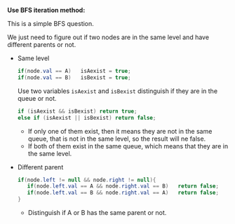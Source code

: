 **Use BFS iteration method:**

   This is a simple BFS question. 
   
   We just need to figure out if two nodes are in the same level and have different parents or not.
   - Same level
      
        ```java
        if(node.val == A)   isAexist = true;
        if(node.val == B)   isBexist = true;
        ```
        Use two variables `isAexist` and `isBexist` distinguish if they are in the queue or not.
        
        ```java
        if (isAexist && isBexist) return true;
        else if (isAexist || isBexist) return false;
        ```

      - If only one of them exist, then it means they are not in the same queue, that is not in the same level, so the result will ne false.
      - If both of them exist in the same queue, which means that they are in the same level.
        
   
   - Different parent
     ```java
     if(node.left != null && node.right != null){ 
        if(node.left.val == A && node.right.val == B)   return false;
        if(node.left.val == B && node.right.val == A)   return false;
     }
     ```
     - Distinguish if A or B has the same parent or not.
      
    
